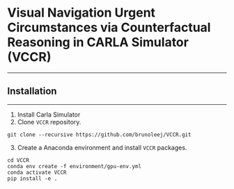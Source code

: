 # Visual Navigation Urgent Circumstances via Counterfactual Reasoning in CARLA Simulator (VCCR)
---

## Installation
---
1. Install Carla Simulator
2. Clone `VCCR` repository.
```
git clone --recursive https://github.com/brunoleej/VCCR.git
```
3. Create a Anaconda environment and install `VCCR` packages.
```
cd VCCR
conda env create -f environment/gpu-env.yml
conda activate VCCR
pip install -e .
```
